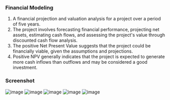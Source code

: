 ### Financial Modeling
1. A financial projection and valuation analysis for a project over a period of five years.
2. The project involves forecasting financial performance, projecting net assets, estimating cash flows, and assessing the project's value through discounted cash flow analysis.
3. The positive Net Present Value suggests that the project could be financially viable, given the assumptions and projections.
4. Positive NPV generally indicates that the project is expected to generate more cash inflows than outflows and may be considered a good investment.

### Screenshot
![image](https://github.com/jieying0805/financial-modeling/assets/157407542/da0ce8af-3e57-4c6e-a7c4-81b03f572d4e)
![image](https://github.com/jieying0805/financial-modeling/assets/157407542/be40ad1a-9e5e-464d-994a-f8d97b797f16)
![image](https://github.com/jieying0805/financial-modeling/assets/157407542/71839298-49ec-41c8-93b3-90cb78398f51)
![image](https://github.com/jieying0805/financial-modeling/assets/157407542/6e2f359d-ce80-417c-8996-29defbabee7a)
![image](https://github.com/jieying0805/financial-modeling/assets/157407542/2c999ee2-7729-47ca-ab40-262cc8cadd0e)

